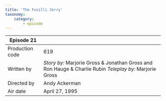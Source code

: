 ```yaml
---
title: 'The Fusilli Jerry'
taxonomy:
    category:
        - episode
---
```


| Episode 21 | |
|-----------------|--------------------------------|
| Production code | 619                            |
| Written by      | _Story by:_ Marjorie Gross & Jonathan Gross and Ron Hauge & Charlie Rubin _Teleplay by:_ Marjorie Gross |
| Directed by     | Andy Ackerman                  |
| Air date        | April 27, 1995                 |
